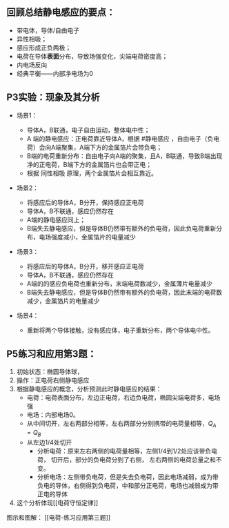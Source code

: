 
## 回顾总结静电感应的要点：
- 带电体，导体/自由电子
 - 异性相吸； 
 - 感应形成正负两极；
 - 电荷在导体**表面**分布，导致场强变化，尖端电荷密度高；
 - 内电场反向
 - 经典平衡——内部净电场为0


## P3实验：现象及其分析

- 场景1：
	- 导体A，B联通，电子自由运动，整体电中性；
	- A 端的静电感应：正电荷靠近导体A，根据 #静电感应 ，自由电子（负电荷）会向A端聚集，A端下方的金属箔片会带负电；
	- B端的电荷重新分布：自由电子向A端的聚集，且A，B联通，导致B端出现净的正电荷，B端下方的金属箔片也会带正电；
	- 根据 同性相吸 原理，两个金属箔片会相互靠近。 

- 场景2：
	- 将感应后的导体A，B分开，保持感应正电荷
	- 导体A，B不联通，感应仍然存在
	- A端的静电感应同上；
	- B端失去静电感应，但是导体B仍然带有额外的负电荷，因此负电荷重新分布，电场强度减小，金属箔片的电量减少

- 场景3：
	- 将感应后的导体A，B分开，移开感应正电荷
	- 导体A，B不联通，感应仍然存在
	- A端的的感应负电荷也重新分布，末端电荷数减少，金属薄片电量减少
	- B端失去静电感应，但是导体B仍然带有额外的负电荷，因此末端的电荷数减少，金属箔片的电量减少

- 场景4：
	- 重新将两个导体接触，没有感应体，电子重新分布，两个导体电中性。


## P5练习和应用第3题：

1. 初始状态：椭圆导体球，
2. 操作：正电荷右侧静电感应
3. 根据静电感应的概念，分析预测此时静电感应的结果： 
	- 电荷：电荷表面分布，左边正电荷，右边负电荷，椭圆尖端电荷多，电场强
	- 电场：内部电场0。 
	- 从中间切开，左右两部分相等，左右两部分分别携带的电荷量相等，$Q_A = Q_B$
	- 从左边1/4处切开
		- 分析电荷：原来左右两侧的电荷量相等，左侧1/4到1/2处应该带负电荷， 切开后，部分的负电荷分到了右侧， 左右两侧的电荷总量之和不变。 
		- 分析电场：左侧带负电荷，但是失去负电荷，因此电场减弱，成为带负电的导体，右侧得到负电荷，中和部分正电荷，电场也减弱成为带正电的导体
4. 这个分析体现[[电荷守恒定律]]

图示和图解：
[[电荷-练习应用第三题]]
